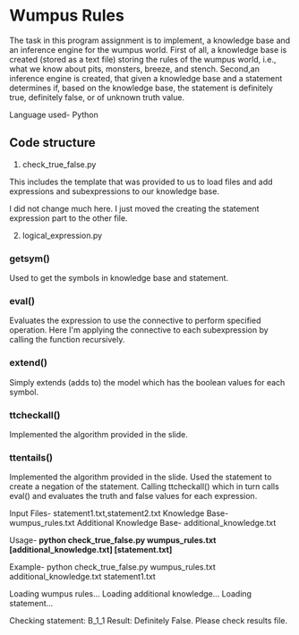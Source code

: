 # Wumpus Rules

The task in this program assignment is to implement, a knowledge base and an inference engine for the wumpus world. First of all, a knowledge base is created (stored as a text file) storing the rules of the wumpus world, i.e., what we know about pits, monsters, breeze, and stench. Second,an inference engine is created, that given a knowledge base and a statement determines if, based on the knowledge base, the statement is definitely true, definitely false, or of unknown truth value.

Language used- Python

## Code structure
1. check_true_false.py

This includes the template that was provided to us to load files and add expressions and subexpressions to our knowledge base.

I did not change much here. I just moved the creating the statement expression part to the other file.


2. logical_expression.py

### getsym()
Used to get the symbols in knowledge base and statement.

### eval()
Evaluates the expression to use the connective to perform specified operation.
Here I'm applying the connective to each subexpression by calling the function recursively.

### extend()
Simply extends (adds to) the model which has the boolean values for each symbol.

### ttcheckall()
Implemented the algorithm provided in the slide.

### ttentails()
Implemented the algorithm provided in the slide.
Used the statement to create a negation of the statement.
Calling ttcheckall() which in turn calls eval() and evaluates the truth and false values for each expression. 

Input Files- statement1.txt,statement2.txt
Knowledge Base- wumpus_rules.txt
Additional Knowledge Base- additional_knowledge.txt

Usage-
**python check_true_false.py wumpus_rules.txt [additional_knowledge.txt] [statement.txt]**

Example-
python check_true_false.py wumpus_rules.txt additional_knowledge.txt statement1.txt

Loading wumpus rules...
Loading additional knowledge...
Loading statement...

Checking statement: B_1_1
Result:
Definitely False.
Please check results file.
